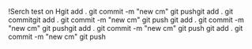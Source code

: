 !Serch test on Hgit add . git commit -m "new cm" git pushgit add . git commitgit
add . git commit -m "new cm" git push git add . git commit -m "new cm" git
pushgit add . git commit -m "new cm" git push git add . git commit -m "new cm"
git push

